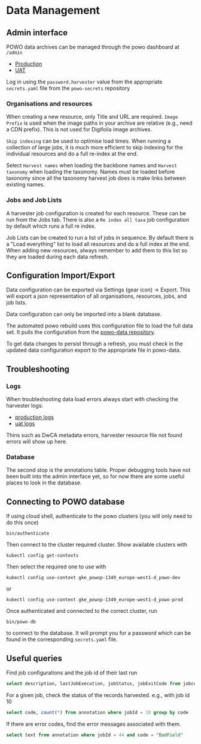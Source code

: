 # Data Management

## Admin interface 

POWO data archives can be managed through the powo dashboard at `/admin`

  * [Production](http://plantsoftheworldonline.org/admin)
  * [UAT](http://plantsoftheworld.online/admin)

Log in using the `password.harvester` value from the appropriate `secrets.yaml` file
from the `powo-secrets` repository

### Organisations and resources

When creating a new resource, only Title and URL are required. `Image Prefix` is used when
the image paths in your archive are relative (e.g., need a CDN prefix). This is not used
for Digifolia image archives.

`Skip indexing` can be used to optimise load times. When running a collection of large
jobs, it is much more efficient to skip indexing for the individual resources and do a
full re-index at the end.

Select `Harvest names` when loading the backbone names and `Harvest taxonomy` when
loading the taxonomy. Names must be loaded before taxonomy since all the taxonomy
harvest job does is make links between existing names.

### Jobs and Job Lists

A harvester job configuration is created for each resource. These can be run from the
Jobs tab. There is also a `Re index all taxa` job configuration by default which runs a
full re index. 

Job Lists can be created to run a list of jobs in sequence. By default there is a "Load
everything" list to load all resources and do a full index at the end. When adding new
resources, always remember to add them to this list so they are loaded during each data
refresh.

## Configuration Import/Export

Data configuration can be exported via Settings (gear icon) -> Export. This will export
a json representation of all organisations, resources, jobs, and job lists. 

Data configuration can only be imported into a blank database.

The automated powo rebuild uses this configuration file to load the full data set. It
pulls the configuration from the [powo-data
repository](https://github.com/RBGKew/powo-data). 

To get data changes to persist through a refresh, you must check in the updated data
configuration export to the appropriate file in powo-data.
 
## Troubleshooting


### Logs

When troubleshooting data load errors always start with checking the harvester logs:

  * [production
  logs](https://console.cloud.google.com/logs/viewer?project=powop-1349&interval=P1D&advancedFilter=resource.type%3D%22k8s_container%22%0Aresource.labels.cluster_name%3D%22powo-prod%22%0Aresource.labels.container_name%3D%22harvester%22%0A)
  * [uat logs](https://console.cloud.google.com/logs/viewer?project=powop-1349&interval=P1D&advancedFilter=resource.type%3D%22k8s_container%22%0Aresource.labels.cluster_name%3D%22powo-dev%22%0Aresource.labels.container_name%3D%22harvester%22%0A)

Thins such as DwCA metadata errors, harvester resource file not found errors will show
up here.

### Database

The second stop is the annotations table. Proper debugging tools have not been built
into the admin interface yet, so for now there are some useful places to look in the database.

## Connecting to POWO database

If using cloud shell, authenticate to the powo clusters (you will only need to do this once)

    bin/authenticate

Then connect to the cluster required cluster. Show available clusters with

    kubectl config get-contexts

Then select the required one to use with 

    kubectl config use-context gke_powop-1349_europe-west1-d_powo-dev

or

    kubectl config use-context gke_powop-1349_europe-west1-d_powo-prod

Once authenticated and connected to the correct cluster, run

    bin/powo-db

to connect to the database. It will prompt you for a password which can be
found in the corresponding `secrets.yaml` file.

## Useful queries

Find job configurations and the job id of their last run

~~~~sql
select description, lastJobExecution, jobStatus, jobExitCode from jobconfiguration
~~~~

For a given job, check the status of the records harvested. e.g., with job id 10

~~~~sql
select code, count(*) from annotation where jobId = 10 group by code
~~~~

If there are error codes, find the error messages associated with them.

~~~~sql
select text from annotation where jobId = 44 and code = "BadField"
~~~~
